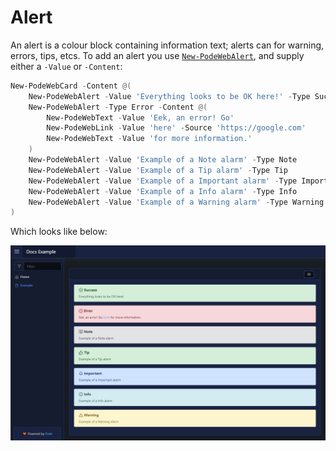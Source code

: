 # Alert

An alert is a colour block containing information text; alerts can for warning, errors, tips, etcs. To add an alert you use [`New-PodeWebAlert`](../../../Functions/Elements/New-PodeWebAlert), and supply either a `-Value` or `-Content`:

```powershell
New-PodeWebCard -Content @(
    New-PodeWebAlert -Value 'Everything looks to be OK here!' -Type Success
    New-PodeWebAlert -Type Error -Content @(
        New-PodeWebText -Value 'Eek, an error! Go'
        New-PodeWebLink -Value 'here' -Source 'https://google.com'
        New-PodeWebText -Value 'for more information.'
    )
    New-PodeWebAlert -Value 'Example of a Note alarm' -Type Note
    New-PodeWebAlert -Value 'Example of a Tip alarm' -Type Tip
    New-PodeWebAlert -Value 'Example of a Important alarm' -Type Important
    New-PodeWebAlert -Value 'Example of a Info alarm' -Type Info
    New-PodeWebAlert -Value 'Example of a Warning alarm' -Type Warning
)
```

Which looks like below:

![alarms](../../../images/alarms.png)
